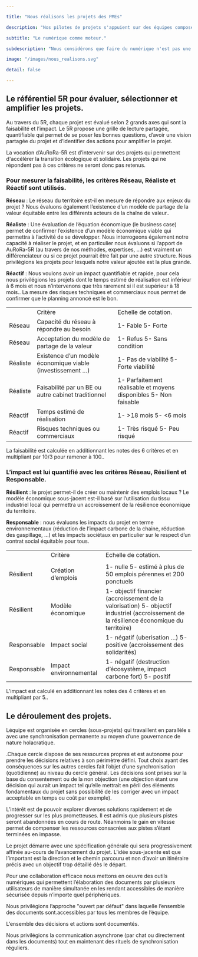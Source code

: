 ```yaml
---

title: "Nous réalisons les projets des PMEs"

description: "Nos pilotes de projets s'appuient sur des équipes composées selon les besoins des projets en conception, prototypage, certifications, industrialisation,supply-chain, marketing, commercialisation, numérique pour mener à bien les projets."

subtitle: "Le numérique comme moteur."

subdescription: "Nous considérons que faire du numérique n'est pas une fin en soi, mais un moteur indispensable à  l'innovation et au développement des entreprises. Pour mener à  bien nos projets nous nous appuyons sur des outils que nous avons conçus."

image: "/images/nous_realisons.svg"

detail: false

---
```


## Le référentiel 5R pour évaluer, sélectionner et amplifier les projets.

Au travers du 5R, chaque projet est évalué selon 2 grands axes  qui sont la faisabilité et l’impact. Le 5R propose une grille de lecture partagée, quantifiable qui permet de se poser les bonnes questions, d’avoir une vision partagée du projet et d’identifier des actions pour amplifier le projet.

La vocation d’AuRoRa-5R est d’intervenir sur des projets qui permettent d'accélérer la transition écologique et solidaire. Les projets qui ne répondent pas à ces critères ne seront donc pas retenus.

### Pour mesurer la faisabilité, les critères Réseau, Réaliste et Réactif sont utilisés.

**Réseau** : Le réseau du territoire est-il en mesure de répondre aux enjeux du projet ? Nous évaluons également  l’existence d’un modèle de partage de la valeur équitable entre les différents acteurs de la chaîne de valeur..

**Réaliste** : Une évaluation de l’équation  économique (le business case) permet de confirmer l’existence d’un modèle économique viable qui permettra à l’activité de se développer. Nous interrogeons également notre capacité à réaliser le projet, et en particulier nous évaluons si l’apport de AuRoRa-5R (au travers de nos méthodes, expertises, …) est vraiment un différenciateur ou si ce projet pourrait être fait par une autre structure.  Nous privilégions les projets pour lesquels notre valeur ajoutée est la plus grande. 

**Réactif** : Nous voulons avoir un impact quantifiable et rapide, pour cela nous privilégions les projets dont le temps estimé de réalisation est inférieur à 6 mois et nous n’intervenons que très rarement si il est supérieur à 18 mois.. La mesure des  risques techniques et commerciaux nous permet de confirmer que le planning annoncé est le bon.

<div class="table-responsive">
<table class="table table-striped table-bordered .table-hover ">
  <tr>
    <td></td>
    <td>Critère</td>
    <td>Echelle de cotation.</td>
  </tr>
  <tr>
    <td>Réseau</td>
    <td>Capacité du réseau à répondre au besoin</td>
    <td>1- Fable
5- Forte</td>
  </tr>
  <tr>
    <td>Réseau</td>
    <td>Acceptation du modèle de partage de la valeur</td>
    <td>1- Refus
5- Sans condition</td>
  </tr>
  <tr>
    <td>Réaliste</td>
    <td>Existence d’un modèle économique viable (investissement …)</td>
    <td>1- Pas de viabilité
5- Forte viabilité</td>
  </tr>
  <tr>
    <td>Réaliste</td>
    <td>Faisabilité par un BE ou autre cabinet traditionnel</td>
    <td>1- Parfaitement réalisable et moyens disponibles
5- Non faisable</td>
  </tr>
  <tr>
    <td>Réactif</td>
    <td>Temps estimé de réalisation</td>
    <td>1- >18 mois
5- <6 mois</td>
  </tr>
  <tr>
    <td>Réactif</td>
    <td>Risques techniques ou commerciaux</td>
    <td>1- Très risqué
5- Peu risqué</td>
  </tr>
</table>
</div>


La faisabilité est calculée en additionnant les notes des 6 critères et en multipliant par 10/3 pour ramener à 100..

### L’impact est lui quantifié avec les critères Réseau, Résilient et Responsable.

**Résilient** : le projet permet-il de créer ou maintenir des emplois locaux ? Le modèle économique sous-jacent est-il basé sur l’utilisation du tissu industriel local qui permettra un accroissement de la résilience économique du territoire.

**Responsable** :  nous évaluons les impacts du projet en terme environnementaux (réduction de l’impact carbone de la chaine, réduction des gaspillage, …) et les impacts sociétaux en particulier sur le respect d’un contrat social équitable pour tous.

<div class="table-responsive">
<table class="table table-striped table-bordered .table-hover ">
  <tr>
    <td></td>
    <td>Critère</td>
    <td>Echelle de cotation.</td>
  </tr>
  <tr>
    <td></td>
    <td></td>
    <td></td>
  </tr>
  <tr>
    <td>Résilient</td>
    <td>Création d’emplois</td>
    <td>1- nulle
5- estimé à plus de 50 emplois pérennes et 200 ponctuels</td>
  </tr>
  <tr>
    <td>Résilient</td>
    <td>Modèle économique</td>
    <td>1- objectif financier (accroissement de la valorisation)
5- objectif industriel (accroissement de la résilience économique du territoire)</td>
  </tr>
  <tr>
    <td>Responsable</td>
    <td>Impact social</td>
    <td>1- négatif (uberisation …)
5- positive (accroissement des solidarités)</td>
  </tr>
  <tr>
    <td>Responsable</td>
    <td>Impact environnemental</td>
    <td>1- négatif (destruction d’écosystème, impact carbone fort)
5- positif</td>
  </tr>
</table>
</div>


L’impact est calculé en additionnant les notes des 4 critères et en multipliant par 5..

## Le déroulement des projets.

Léquipe est organisée  en cercles (sous-projets) qui travaillent en parallèle  s avec une synchronisation permanente au moyen d’une gouvernance de nature holacratique.

.Chaque cercle dispose de ses ressources propres et est autonome pour prendre les décisions relatives à son périmètre défini. Tout choix ayant des conséquences sur les autres cercles fait l’objet d’une synchronisation (quotidienne) au niveau du cercle général. Les décisions sont prises sur la base du consentement ou de la non objection (une objection étant une décision qui aurait un impact tel qu’elle mettrait en péril des éléments fondamentaux du projet sans possibilité de les corriger avec un impact acceptable en temps ou coût par exemple).

L’intérêt est de pouvoir explorer diverses solutions rapidement et de progresser sur les plus prometteuses. Il est admis que plusieurs pistes seront abandonnées en cours de route. Néanmoins le gain en vitesse permet de compenser les ressources consacrées aux pistes s’étant terminées en impasse.

Le projet démarre avec une spécification générale qui sera progressivement affinée au-cours de l’avancement du projet. L’idée sous-jacente est que l’important est la direction et le chemin parcouru et non d’avoir un itinéraire précis avec un objectif trop détaillé dès le départ.

Pour une  collaboration efficace nous mettons en oeuvre des outils numériques qui permettent l’élaboration des documents par plusieurs utilisateurs de manière simultanée en les rendant  accessibles de manière sécurisée depuis n’importe quel périphériques.

Nous privilégions  l’approche "ouvert par défaut" dans laquelle l’ensemble des documents sont.accessibles par tous les membres de l’équipe.

L’ensemble des décisions et actions sont  documentés.

Nous privilégions la communication asynchrone (par chat ou directement dans les documents) tout en maintenant des rituels de synchronisation réguliers.

